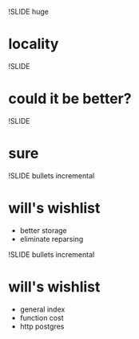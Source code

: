 !SLIDE huge
# locality

!SLIDE
# could it be better?

!SLIDE
# sure

!SLIDE bullets incremental
# will's wishlist
* better storage
* eliminate reparsing

!SLIDE bullets incremental
# will's wishlist
* general index
* function cost
* http postgres
